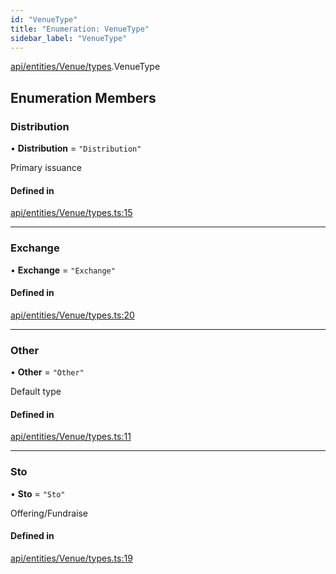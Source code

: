 ```yaml
---
id: "VenueType"
title: "Enumeration: VenueType"
sidebar_label: "VenueType"
---
```


[api/entities/Venue/types](../../../../../../modules/API/Entities/Venue/Types/Types.md).VenueType

## Enumeration Members

### Distribution

• **Distribution** = ``"Distribution"``

Primary issuance

#### Defined in

[api/entities/Venue/types.ts:15](https://github.com/PolymeshAssociation/polymesh-sdk/blob/fedc4714f/src/api/entities/Venue/types.ts#L15)

___

### Exchange

• **Exchange** = ``"Exchange"``

#### Defined in

[api/entities/Venue/types.ts:20](https://github.com/PolymeshAssociation/polymesh-sdk/blob/fedc4714f/src/api/entities/Venue/types.ts#L20)

___

### Other

• **Other** = ``"Other"``

Default type

#### Defined in

[api/entities/Venue/types.ts:11](https://github.com/PolymeshAssociation/polymesh-sdk/blob/fedc4714f/src/api/entities/Venue/types.ts#L11)

___

### Sto

• **Sto** = ``"Sto"``

Offering/Fundraise

#### Defined in

[api/entities/Venue/types.ts:19](https://github.com/PolymeshAssociation/polymesh-sdk/blob/fedc4714f/src/api/entities/Venue/types.ts#L19)
